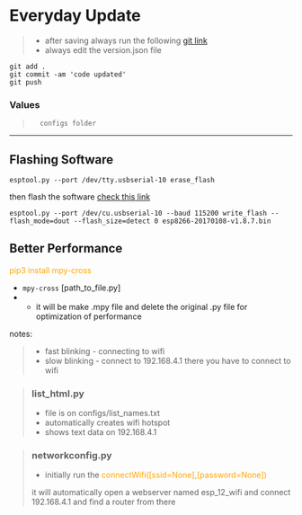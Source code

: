 # Everyday Update

>   - after saving always run the following [git link](https://github.com/dayojohn19/esp12f/tree/main)
>   -   always edit the version.json file

```
git add .
git commit -am 'code updated'
git push
```

### Values
>       configs folder
<hr>

## Flashing Software
```
esptool.py --port /dev/tty.usbserial-10 erase_flash
```

then flash the software [check this link](https://forum.micropython.org/viewtopic.php?t=3217)

```
esptool.py --port /dev/cu.usbserial-10 --baud 115200 write_flash --flash_mode=dout --flash_size=detect 0 esp8266-20170108-v1.8.7.bin
```

## Better Performance
<span style="color:orange;">pip3 install mpy-cross</span>

-   `mpy-cross` [path_to_file.py]
-   -   it will be make .mpy file and delete the original .py file for optimization of performance

notes:
>   - fast blinking - connecting to wifi
>   - slow blinking - connect to 192.168.4.1 there you have to connect to wifi



>   ### list_html.py
>   - file is on configs/list_names.txt
>   - automatically creates wifi hotspot
>   - shows text data on 192.168.4.1

> ### networkconfig.py
>   - initially run the <span style="color:orange;">connectWifi([ssid=None],[password=None])</span>
>   
>   it will automatically open a webserver named esp_12_wifi and connect 192.168.4.1 and find a router from there